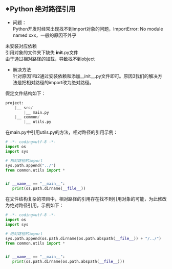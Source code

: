
*Python 绝对路径引用
---
* 问题：  
Python开发时经常出现找不到import对象的问题，ImportError: No module named xxx，一般的原因不外乎  
  
未安装对应依赖  
引用对象的文件夹下缺失 __init__.py文件  
由于通过相对路径的加载，导致找不到object  
  
* 解决方法  
针对原因1和2通过安装依赖和添加__init__.py文件即可。原因3我们的解决方法是把相对路径的import改为绝对路径。  

假定文件结构如下：  
```python
project:
    |__ src/
        |__ main.py
    |__ common/
        |__ utils.py
 ```
 在main.py中引用utils.py的方法，相对路径的引用示例：  
 ```python
 # -*- coding=utf-8 -*-
import os
import sys

# 相对路径的import
sys.path.append("../")
from common.utils import *


if __name__ == "__main__":
    print(os.path.dirname(__file__))

 ```
 在文件结构复杂的项目中，相对路径的引用存在找不到引用对象的可能，为此修改为绝对路径引用，示例如下：  
 ```python
 # -*- coding=utf-8 -*-
import os
import sys

# 绝对路径的import
sys.path.append(os.path.dirname(os.path.abspath(__file__)) + "/../")
from common.utils import *


if __name__ == "__main__":
    print(os.path.dirname(os.path.abspath(__file__)))

 ```
 
